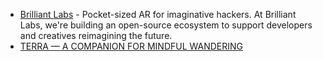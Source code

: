 - [Brilliant Labs](https://brilliant.xyz/) - Pocket-sized AR for imaginative hackers. At Brilliant Labs, we're building an open-source ecosystem to support developers and creatives reimagining the future.
- [TERRA — A COMPANION FOR MINDFUL WANDERING](https://myterra.ai/)